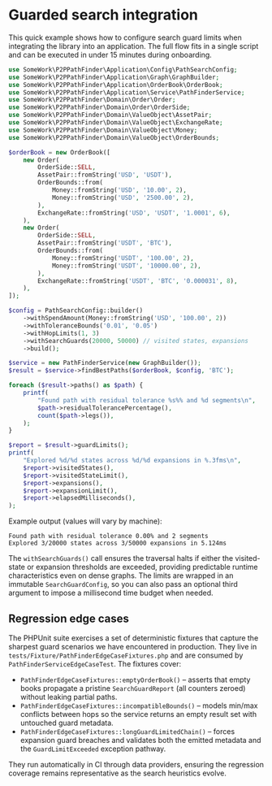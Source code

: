 # Guarded search integration

This quick example shows how to configure search guard limits when integrating the library
into an application. The full flow fits in a single script and can be executed in under 15
minutes during onboarding.

```php
use SomeWork\P2PPathFinder\Application\Config\PathSearchConfig;
use SomeWork\P2PPathFinder\Application\Graph\GraphBuilder;
use SomeWork\P2PPathFinder\Application\OrderBook\OrderBook;
use SomeWork\P2PPathFinder\Application\Service\PathFinderService;
use SomeWork\P2PPathFinder\Domain\Order\Order;
use SomeWork\P2PPathFinder\Domain\Order\OrderSide;
use SomeWork\P2PPathFinder\Domain\ValueObject\AssetPair;
use SomeWork\P2PPathFinder\Domain\ValueObject\ExchangeRate;
use SomeWork\P2PPathFinder\Domain\ValueObject\Money;
use SomeWork\P2PPathFinder\Domain\ValueObject\OrderBounds;

$orderBook = new OrderBook([
    new Order(
        OrderSide::SELL,
        AssetPair::fromString('USD', 'USDT'),
        OrderBounds::from(
            Money::fromString('USD', '10.00', 2),
            Money::fromString('USD', '2500.00', 2),
        ),
        ExchangeRate::fromString('USD', 'USDT', '1.0001', 6),
    ),
    new Order(
        OrderSide::SELL,
        AssetPair::fromString('USDT', 'BTC'),
        OrderBounds::from(
            Money::fromString('USDT', '100.00', 2),
            Money::fromString('USDT', '10000.00', 2),
        ),
        ExchangeRate::fromString('USDT', 'BTC', '0.000031', 8),
    ),
]);

$config = PathSearchConfig::builder()
    ->withSpendAmount(Money::fromString('USD', '100.00', 2))
    ->withToleranceBounds('0.01', '0.05')
    ->withHopLimits(1, 3)
    ->withSearchGuards(20000, 50000) // visited states, expansions
    ->build();

$service = new PathFinderService(new GraphBuilder());
$result = $service->findBestPaths($orderBook, $config, 'BTC');

foreach ($result->paths() as $path) {
    printf(
        "Found path with residual tolerance %s%% and %d segments\n",
        $path->residualTolerancePercentage(),
        count($path->legs()),
    );
}

$report = $result->guardLimits();
printf(
    "Explored %d/%d states across %d/%d expansions in %.3fms\n",
    $report->visitedStates(),
    $report->visitedStateLimit(),
    $report->expansions(),
    $report->expansionLimit(),
    $report->elapsedMilliseconds(),
);
```

Example output (values will vary by machine):

```
Found path with residual tolerance 0.00% and 2 segments
Explored 3/20000 states across 3/50000 expansions in 5.124ms
```

The `withSearchGuards()` call ensures the traversal halts if either the visited-state or
expansion thresholds are exceeded, providing predictable runtime characteristics even on
dense graphs. The limits are wrapped in an immutable `SearchGuardConfig`, so you can also
pass an optional third argument to impose a millisecond time budget when needed.

## Regression edge cases

The PHPUnit suite exercises a set of deterministic fixtures that capture the sharpest guard
scenarios we have encountered in production. They live in
`tests/Fixture/PathFinderEdgeCaseFixtures.php` and are consumed by
`PathFinderServiceEdgeCaseTest`. The fixtures cover:

- `PathFinderEdgeCaseFixtures::emptyOrderBook()` – asserts that empty books propagate a
  pristine `SearchGuardReport` (all counters zeroed) without leaking partial paths.
- `PathFinderEdgeCaseFixtures::incompatibleBounds()` – models min/max conflicts between hops
  so the service returns an empty result set with untouched guard metadata.
- `PathFinderEdgeCaseFixtures::longGuardLimitedChain()` – forces expansion guard breaches and
  validates both the emitted metadata and the `GuardLimitExceeded` exception pathway.

They run automatically in CI through data providers, ensuring the regression coverage remains
representative as the search heuristics evolve.
